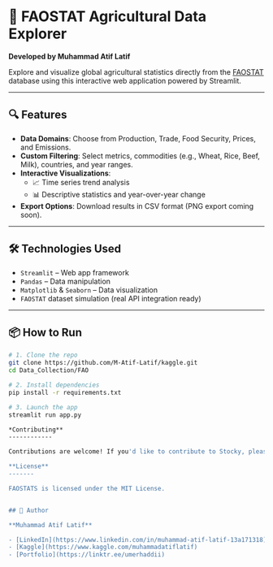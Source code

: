 # 🌾 FAOSTAT Agricultural Data Explorer

**Developed by Muhammad Atif Latif**

Explore and visualize global agricultural statistics directly from the [FAOSTAT](https://www.fao.org/faostat/) database using this interactive web application powered by Streamlit.

---

## 🔍 Features

- **Data Domains**: Choose from Production, Trade, Food Security, Prices, and Emissions.
- **Custom Filtering**: Select metrics, commodities (e.g., Wheat, Rice, Beef, Milk), countries, and year ranges.
- **Interactive Visualizations**:
  - 📈 Time series trend analysis
  - 📊 Descriptive statistics and year-over-year change
- **Export Options**: Download results in CSV format (PNG export coming soon).

---



## 🛠️ Technologies Used

- `Streamlit` – Web app framework
- `Pandas` – Data manipulation
- `Matplotlib` & `Seaborn` – Data visualization
- `FAOSTAT` dataset simulation (real API integration ready)

---

## 📦 How to Run

```bash
# 1. Clone the repo
git clone https://github.com/M-Atif-Latif/kaggle.git
cd Data_Collection/FAO

# 2. Install dependencies
pip install -r requirements.txt

# 3. Launch the app
streamlit run app.py

*Contributing**
------------

Contributions are welcome! If you'd like to contribute to Stocky, please fork the repository and submit a pull request with your changes.

**License**
-------

FAOSTATS is licensed under the MIT License.


## 🙌 Author

**Muhammad Atif Latif**

- [LinkedIn](https://www.linkedin.com/in/muhammad-atif-latif-13a171318)
- [Kaggle](https://www.kaggle.com/muhammadatiflatif)
- [Portfolio](https://linktr.ee/umerhaddii)



